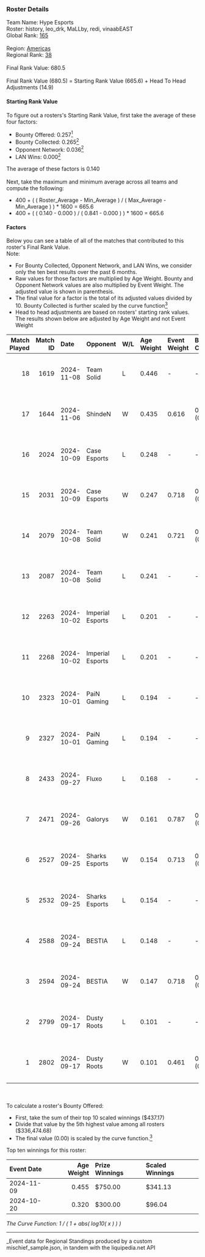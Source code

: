### Roster Details<br />
Team Name: Hype Esports<br />
Roster: history, leo_drk, MaLLby, redi, vinaabEAST<br />
Global Rank: [165](../../standings_global_2025_03_01.md)<br />
<br />
Region: [Americas]( ../../standings_americas_2025_03_01.md)<br />
Regional Rank: [38]( ../../standings_americas_2025_03_01.md)<br />
<br />
Final Rank Value:  680.5<br />
<br />
Final Rank Value (680.5) = Starting Rank Value (665.6) + Head To Head Adjustments (14.9)<br />

#### Starting Rank Value<br />
To figure out a rosters's Starting Rank Value, first take the average of these four factors:<br />
- Bounty Offered: 0.257[<sup>1</sup>](#table2)
- Bounty Collected: 0.265[<sup>2</sup>](#table1)
- Opponent Network: 0.036[<sup>2</sup>](#table1)
- LAN Wins: 0.000[<sup>2</sup>](#table1)

The average of these factors is 0.140<br />
<br />
Next, take the maximum and minimum average across all teams and compute the following:<br />
- 400 + ( ( Roster_Average - Min_Average ) / ( Max_Average - Min_Average ) ) * 1600 = 665.6
- 400 + ( ( 0.140 - 0.000 ) / ( 0.841 - 0.000 ) ) * 1600 = 665.6


#### Factors<br />
Below you can see a table of all of the matches that contributed to this roster's Final Rank Value.<br />
Note:<br />

- For Bounty Collected, Opponent Network, and LAN Wins, we consider only the ten best results over the past 6 months.
- Raw values for those factors are multiplied by Age Weight. Bounty and Opponent Network values are also multiplied by Event Weight. The adjusted value is shown in parenthesis.
- The final value for a factor is the total of its adjusted values divided by 10. Bounty Collected is further scaled by the curve function[<sup>3</sup>](#curveFunction)
- Head to head adjustments are based on rosters' starting rank values. The results shown below are adjusted by Age Weight and not Event Weight
<span id="table1"></span><br />


| Match Played | Match ID | Date       | Opponent         | W/L | Age Weight | Event Weight | Bounty Collected | Opponent Network | LAN Wins  | H2H Adj. | Roster                                       |
| -: | -: | :- | :- | :- | :- | :- | :- | :- | :- | -: | :- |
|           18 |     1619 | 2024-11-08 | Team Solid       | L   | 0.446      | -            | -                | -                | -         |    -3.59 | history, leo_drk, MaLLby, redi, vinaabEAST   |
|           17 |     1644 | 2024-11-06 | ShindeN          | W   | 0.435      | 0.616        | 0.005 (0.001)    | 0.377 (0.101)    | 0 (0.000) |     7.05 | history, leo_drk, MaLLby, redi, vinaabEAST   |
|           16 |     2024 | 2024-10-09 | Case Esports     | L   | 0.248      | -            | -                | -                | -         |    -3.99 | history, leo_drk, MaLLby, redi, vinaabEAST   |
|           15 |     2031 | 2024-10-09 | Case Esports     | W   | 0.247      | 0.718        | 0.001 (0.000)    | 0.055 (0.010)    | 0 (0.000) |     3.88 | history, leo_drk, MaLLby, redi, vinaabEAST   |
|           14 |     2079 | 2024-10-08 | Team Solid       | W   | 0.241      | 0.721        | 0.023 (0.004)    | 0.571 (0.099)    | 0 (0.000) |     5.84 | history, leo_drk, MaLLby, redi, vinaabEAST   |
|           13 |     2087 | 2024-10-08 | Team Solid       | L   | 0.241      | -            | -                | -                | -         |    -1.76 | history, leo_drk, MaLLby, redi, vinaabEAST   |
|           12 |     2263 | 2024-10-02 | Imperial Esports | L   | 0.201      | -            | -                | -                | -         |    -0.52 | history, leo_drk, MaLLby, redi, vinaabEAST   |
|           11 |     2268 | 2024-10-02 | Imperial Esports | L   | 0.201      | -            | -                | -                | -         |    -0.52 | history, leo_drk, MaLLby, redi, vinaabEAST   |
|           10 |     2323 | 2024-10-01 | PaiN Gaming      | L   | 0.194      | -            | -                | -                | -         |    -0.02 | history, leo_drk, MaLLby, redi, vinaabEAST   |
|            9 |     2327 | 2024-10-01 | PaiN Gaming      | L   | 0.194      | -            | -                | -                | -         |    -0.02 | history, leo_drk, MaLLby, redi, vinaabEAST   |
|            8 |     2433 | 2024-09-27 | Fluxo            | L   | 0.168      | -            | -                | -                | -         |    -0.64 | history, leo_drk, MaLLby, rainny, vinaabEAST |
|            7 |     2471 | 2024-09-26 | Galorys          | W   | 0.161      | 0.787        | 0.000 (0.000)    | 0.000 (0.000)    | 0 (0.000) |     1.32 | history, leo_drk, MaLLby, rainny, vinaabEAST |
|            6 |     2527 | 2024-09-25 | Sharks Esports   | W   | 0.154      | 0.713        | 0.054 (0.006)    | 0.661 (0.073)    | 0 (0.000) |     4.40 | history, leo_drk, MaLLby, redi, vinaabEAST   |
|            5 |     2532 | 2024-09-25 | Sharks Esports   | L   | 0.154      | -            | -                | -                | -         |    -0.46 | history, leo_drk, MaLLby, redi, vinaabEAST   |
|            4 |     2588 | 2024-09-24 | BESTIA           | L   | 0.148      | -            | -                | -                | -         |    -0.86 | history, leo_drk, MaLLby, redi, vinaabEAST   |
|            3 |     2594 | 2024-09-24 | BESTIA           | W   | 0.147      | 0.718        | 0.045 (0.005)    | 0.572 (0.061)    | 0 (0.000) |     3.82 | history, leo_drk, MaLLby, redi, vinaabEAST   |
|            2 |     2799 | 2024-09-17 | Dusty Roots      | L   | 0.101      | -            | -                | -                | -         |    -1.13 | history, leo_drk, MaLLby, redi, vinaabEAST   |
|            1 |     2802 | 2024-09-17 | Dusty Roots      | W   | 0.101      | 0.461        | 0.008 (0.000)    | 0.422 (0.020)    | 0 (0.000) |     2.06 | history, leo_drk, MaLLby, redi, vinaabEAST   |

<br />
<span id="table2"></span><br />
To calculate a roster's Bounty Offered:<br />

- First, take the sum of their top 10 scaled winnings ($437.17)
- Divide that value by the 5th highest value among all rosters ($336,474.68)
- The final value (0.00) is scaled by the curve function.[<sup>3</sup>](#curveFunction)

Top ten winnings for this roster:<br />

| Event Date | Age Weight | Prize Winnings | Scaled Winnings |
| :- | -: | :- | :- |
| 2024-11-09 |      0.455 | $750.00        | $341.13         |
| 2024-10-20 |      0.320 | $300.00        | $96.04          |


<span id="curveFunction"></span>_The Curve Function: 1 / ( 1 + abs( log10( x ) ) )_<br />

---
_Event data for Regional Standings produced by a custom mischief_sample.json, in tandem with the liquipedia.net API<br />
